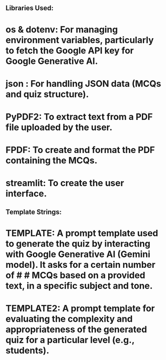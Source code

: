 ## Libraries Used:
# os & dotenv: For managing environment variables, particularly to fetch the Google API key for Google Generative AI.
# json : For handling JSON data (MCQs and quiz structure).
# PyPDF2: To extract text from a PDF file uploaded by the user.
# FPDF: To create and format the PDF containing the MCQs.
# streamlit: To create the user interface.

## Template Strings:
# TEMPLATE: A prompt template used to generate the quiz by interacting with Google Generative AI (Gemini model). It asks for a certain number of # # MCQs based on a provided text, in a specific subject and tone.
# TEMPLATE2: A prompt template for evaluating the complexity and appropriateness of the generated quiz for a particular level (e.g., students).